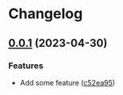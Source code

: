 # Changelog

## [0.0.1](https://github.com/Wielewout/auto-helm-charts/compare/example-0.0.0...example-v0.0.1) (2023-04-30)


### Features

* Add some feature ([c52ea95](https://github.com/Wielewout/auto-helm-charts/commit/c52ea9550c94c5d532da1fd96eb5b4163b816994))
